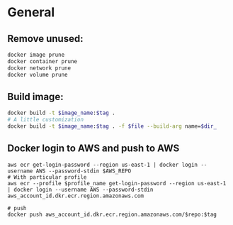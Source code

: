 # General

## Remove unused:
```bash
docker image prune
docker container prune
docker network prune
docker volume prune
```

## Build image:
```bash
docker build -t $image_name:$tag .
# A little customization
docker build -t $image_name:$tag . -f $file --build-arg name=$dir_
```

## Docker login to AWS and push to AWS
```$
aws ecr get-login-password --region us-east-1 | docker login --username AWS --password-stdin $AWS_REPO
# With particular profile
aws ecr --profile $profile_name get-login-password --region us-east-1 | docker login --username AWS --password-stdin aws_account_id.dkr.ecr.region.amazonaws.com

# push
docker push aws_account_id.dkr.ecr.region.amazonaws.com/$repo:$tag
```
